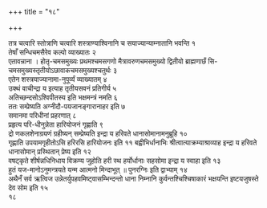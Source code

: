 +++
title = "१८"

+++
 

तत्र चत्वारि स्तोत्राणि चत्वारि शस्त्राण्याश्विनानि च
सयाज्यान्याम्नातानि भवन्ति १  
तेषाँ
सन्धिचमसैरेव कल्पो व्याख्यातः २  
एतावन्नाना । होतृ-चमसमुख्यः प्रथमश्चमसगणो
मैत्रावरुणचमसमुख्यो द्वितीयो ब्राह्मणाछँ
सि-चमसमुख्यस्तृतीयोऽछावाकचमसमुख्यश्चतुर्थः
३  
एतेन शस्त्रयाज्यानामा-नुपूर्व्यं व्याख्यातम् ४  
उक्थं वाचीन्द्रा य
इत्याह तृतीयसवनं प्रतिगीर्य ५  
अतिच्छन्दसोऽश्विपीतस्य इति
भक्षमन्त्रं नमति ६  
ततः सम्प्रेष्यति अग्नीदौ-पयजानङ्गारानाहर
इति ७  
समानमा परिधीनां प्रहरणात् ८  
प्रहृत्य परि-धीनुन्नेता हारियोजनं
गृह्णाति ९  
द्रो णकलशेनाग्रयणं ग्रहीष्यन् सम्प्रेष्यति इन्द्रा य हरिवते
धानासोमानामनुब्रूहि १०  
गृह्णाति उपयामगृहीतोऽसि हरिरसि हारियोजनः इति ११
बह्वीभिर्धानाभिः श्रीत्वात्याक्रम्याश्राव्याह इन्द्रा य हरिवते
धानासोमान् प्रस्थितान् प्रेष्य इति १२  
वषट्कृते
शीर्षन्नधिनिधाय विक्रम्य जुहोति हरी स्थ हर्योर्धानाः सहसोमा
इन्द्रा य स्वाहा इति १३  
हुतं यज-मानोऽनुमन्त्रयते यन्म आत्मनो
मिन्दाभूत् ॥ पुनरग्निः इति द्वाभ्याम् १४  
अथैनँ सर्व
ऋत्विज उन्नेतर्युपहवमिष्ट्वासम्भिन्दन्तो धाना निम्नानि
कुर्वन्तश्चिश्चिषाकारं भक्षयन्ति
इष्टयजुषस्ते देव सोम इति १५  
१८
